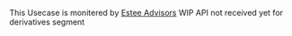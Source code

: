 This Usecase is monitered by [Estee Advisors](https://esteeadvisors.com/designated-market-makers.php)
WIP API not received yet for derivatives segment
